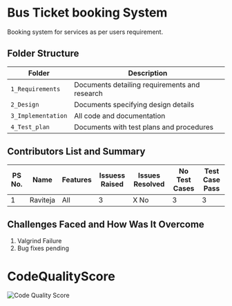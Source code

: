 # Bus Ticket booking System
Booking system for services as per users requirement.

## Folder Structure
Folder             | Description
-------------------| -----------------------------------------
`1_Requirements`   | Documents detailing requirements and research
`2_Design`         | Documents specifying design details
`3_Implementation` | All code and documentation
`4_Test_plan`      | Documents with test plans and procedures


## Contributors List and Summary

PS No. |  Name   |    Features    | Issuess Raised |Issues Resolved|No Test Cases|Test Case Pass
-------|---------|----------------|----------------|---------------|-------------|--------------
1 |     Raviteja  | All    | 3  | X No   |  3   | 3         

## Challenges Faced and How Was It Overcome

1. Valgrind Failure
2. Bug fixes pending

# CodeQualityScore
![Code Quality Score](https://api.codiga.io/project/29926/score/svg)
